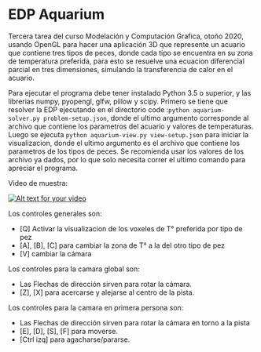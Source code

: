 # EDP Aquarium
Tercera tarea del curso Modelación y Computación Grafica, otoño 2020, usando OpenGL para hacer una aplicación 3D que represente un acuario que contiene tres 
tipos de peces, donde cada tipo se encuentra en su zona de temperatura preferida, para esto se resuelve una ecuacion diferencial parcial en tres dimensiones, simulando la transferencia de calor en el acuario.

Para ejecutar el programa debe tener instalado Python 3.5 o superior, y las librerias numpy, pyopengl, glfw, pillow y scipy.
Primero se tiene que resolver la EDP ejecutando en el directorio code :``python aquarium-solver.py problem-setup.json``, donde el ultimo argumento corresponde al archivo que contiene los parametros del acuario y valores de temperaturas. Luego se ejecuta ``python aquarium-view.py view-setup.json`` para iniciar la visualizacion, donde el ultimo argumento es el archivo que contiene los parametros de los tipos de peces. Se recomienda usar los valores de los archivo ya dados, por lo que solo necesita correr el ultimo comando para apreciar el programa.

Video de muestra:

[![Alt text for your video](https://img.youtube.com/vi/6nktvC8u2hk/0.jpg)](https://youtu.be/6nktvC8u2hk)

Los controles generales son:
- [Q]  Activar la visualizacion de los voxeles de T° preferida por tipo de pez
- [A], [B], [C] para cambiar la zona de T° a la del otro tipo de pez
- [V] cambiar la cámara

Los controles para la camara global son:
- Las Flechas de dirección sirven para rotar la cámara.
- [Z], [X] para acercarse y alejarse al centro de la pista.

Los controles para la camara en primera persona son:
- Las Flechas de dirección sirven para rotar la cámara en torno a la pista
- [E], [D], [S], [F] para moverse.
- [Ctrl izq] para agacharse/pararse.
